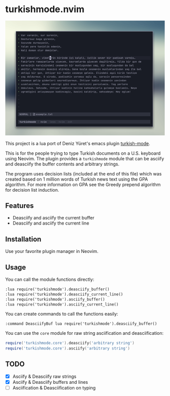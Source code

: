 # turkishmode.nvim

![turkishmode.gif](assets/turkishmode.gif)

This project is a lua port of Deniz Yüret's emacs plugin [turkish-mode](https://github.com/emres/turkish-mode).


This is for the people trying to type Turkish documents on a U.S. keyboard using
Neovim. The plugin provides a `turkishmode` module that can be asciify and
deasciify the buffer contents and arbitrary strings.

The program uses decision lists (included at the end of this file) which was
created based on 1 million words of Turkish news text using the GPA algorithm.
For more information on GPA see the Greedy prepend algorithm for decision list
induction.

## Features

- Deasciify and asciify the current buffer
- Deasciify and asciify the current line

## Installation

Use your favorite plugin manager in Neovim.

## Usage

You can call the module functions directly:

```viml
:lua require('turkishmode').deasciify_buffer()
:lua require('turkishmode').deasciify_current_line()
:lua require('turkishmode').asciify_buffer()
:lua require('turkishmode').asciify_current_line()
```

You can create commands to call the functions easily:

```viml
:command DeasciifyBuf lua require('turkishmode').deasciify_buffer()
```

You can use the `core` module for raw string asciification and deasciification:

```lua
require('turkishmode.core').deasciify('arbitrary string')
require('turkishmode.core').asciify('arbitrary string')
```

## TODO

- [x] Asciify & Deasciify raw strings
- [x] Asciify & Deasciify buffers and lines
- [ ] Asciification & Deasciification on typing
